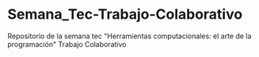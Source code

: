 # Semana_Tec-Trabajo-Colaborativo
Repositorio de la semana tec "Herramientas computacionales: el arte de la programación" Trabajo Colaborativo
